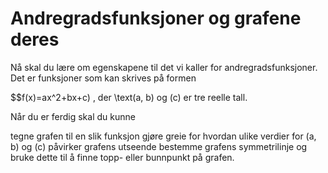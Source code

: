# Andregradsfunksjoner og grafene deres

Nå skal du lære om egenskapene til det vi kaller for andregradsfunksjoner. Det er funksjoner som kan skrives på formen

$$f(x)=ax^2+bx+c\) , der \text(a, b\) og \(c\) er tre reelle tall.

Når du er ferdig skal du kunne 

tegne grafen til en slik funksjon
gjøre greie for hvordan ulike verdier for \(a, b\) og \(c\) påvirker grafens utseende
bestemme grafens symmetrilinje og bruke dette til å finne topp- eller bunnpunkt på grafen.